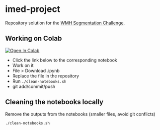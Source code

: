 # imed-project
Repository solution for the [WMH Segmentation Challenge](https://wmh.isi.uu.nl/).

## Working on Colab

[![Open In Colab](https://colab.research.google.com/assets/colab-badge.svg)](https://colab.research.google.com/github/nicomem/imed-project/blob/master/notebooks/Notebook.ipynb)

- Click the link below to the corresponding notebook
- Work on it
- File > Download .ipynb
- Replace the file in the repository
- Run `./clean-notebooks.sh`
- git add/commit/push

## Cleaning the notebooks locally

Remove the outputs from the notebooks (smaller files, avoid git conflicts)
```bash
./clean-notebooks.sh
```
